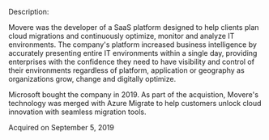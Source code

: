 Description:

Movere was the developer of a SaaS platform designed to help clients plan cloud migrations and continuously optimize, monitor and analyze IT environments. The company's platform increased business intelligence by accurately presenting entire IT environments within a single day, providing enterprises with the confidence they need to have visibility and control of their environments regardless of platform, application or geography as organizations grow, change and digitally optimize.

Microsoft bought the company in 2019. As part of the acquistion, Movere's technology was merged with Azure Migrate to help customers unlock cloud innovation with seamless migration tools.

Acquired on September 5, 2019
